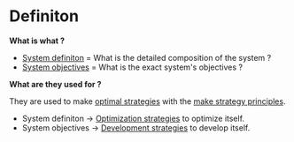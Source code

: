 # Definiton
**What is what ?**

 * [System definiton](https://github.com/esteem8app/esteem8app.github.io/blob/master/docs/work-the-system/definition/system-definition.md) = What is the detailed composition of the system ?
 * [System objectives](https://github.com/esteem8app/esteem8app.github.io/blob/master/docs/work-the-system/definition/system-objectives.md) = What is the exact system's objectives ?

**What are they used for ?**

They are used to make [optimal strategies](https://github.com/esteem8app/esteem8app.github.io/tree/master/docs/work-the-system/strategies/) with the [make strategy principles](https://github.com/esteem8app/esteem8app.github.io/blob/master/docs/work-the-system/tools/make-strategy-principles.md).

* System definiton -> [Optimization strategies](https://github.com/esteem8app/esteem8app.github.io/tree/master/docs/work-the-system/strategies/optimization-strategies) to optimize itself.
* System objectives -> [Development strategies](https://github.com/esteem8app/esteem8app.github.io/tree/master/docs/work-the-system/strategies/development-strategies) to develop itself.
